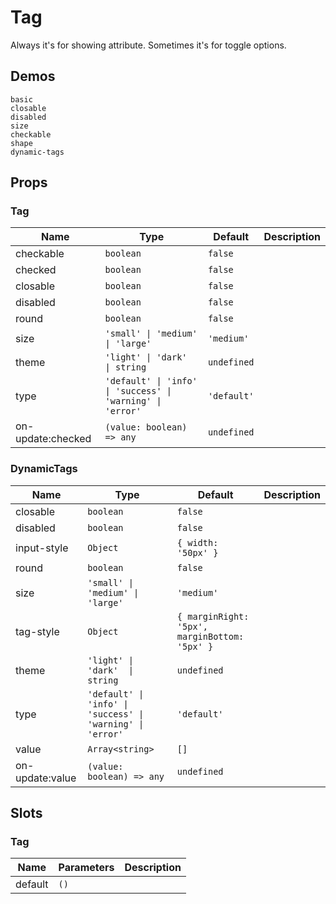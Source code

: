 # Tag
Always it's for showing attribute. Sometimes it's for toggle options.
## Demos
```demo
basic
closable
disabled
size
checkable
shape
dynamic-tags
```

## Props
### Tag
|Name|Type|Default|Description|
|-|-|-|-|
|checkable|`boolean`|`false`||
|checked|`boolean`|`false`||
|closable|`boolean`|`false`||
|disabled|`boolean`|`false`||
|round|`boolean`|`false`||
|size|`'small' \| 'medium' \| 'large'`|`'medium'`||
|theme|`'light' \| 'dark'  \| string`|`undefined`||
|type|`'default' \| 'info' \| 'success' \| 'warning' \| 'error'`|`'default'`||
|on-update:checked|`(value: boolean) => any`|`undefined`||

### DynamicTags
|Name|Type|Default|Description|
|-|-|-|-|
|closable|`boolean`|`false`||
|disabled|`boolean`|`false`||
|input-style|`Object`|`{ width: '50px' }`||
|round|`boolean`|`false`||
|size|`'small' \| 'medium' \| 'large'`|`'medium'`||
|tag-style|`Object`|`{ marginRight: '5px', marginBottom: '5px' }`||
|theme|`'light' \| 'dark'  \| string`|`undefined`||
|type|`'default' \| 'info' \| 'success' \| 'warning' \| 'error'`|`'default'`||
|value|`Array<string>`|`[]`||
|on-update:value|`(value: boolean) => any`|`undefined`||

## Slots
### Tag
|Name|Parameters|Description|
|-|-|-|
|default|`()`||
